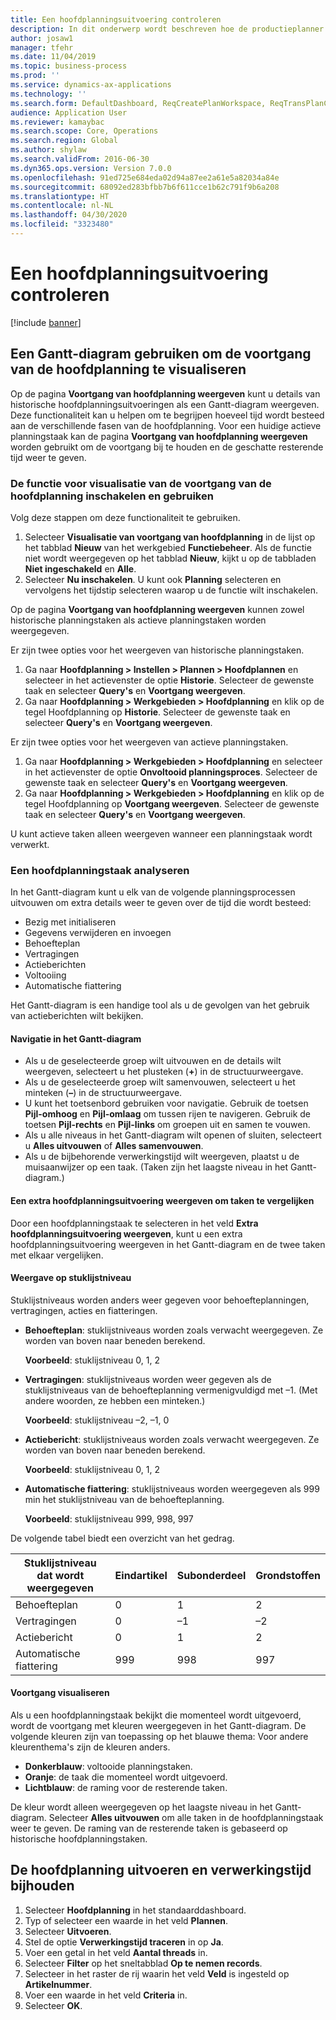```yaml
---
title: Een hoofdplanningsuitvoering controleren
description: In dit onderwerp wordt beschreven hoe de productieplanner kan zien of een hoofdplanning wordt uitgevoerd.
author: josaw1
manager: tfehr
ms.date: 11/04/2019
ms.topic: business-process
ms.prod: ''
ms.service: dynamics-ax-applications
ms.technology: ''
ms.search.form: DefaultDashboard, ReqCreatePlanWorkspace, ReqTransPlanCard, SysQueryForm, InventItemIdLookupSimple, ReqLog, ReqProcessTaskTrace
audience: Application User
ms.reviewer: kamaybac
ms.search.scope: Core, Operations
ms.search.region: Global
ms.author: shylaw
ms.search.validFrom: 2016-06-30
ms.dyn365.ops.version: Version 7.0.0
ms.openlocfilehash: 91ed725e684eda02d94a87ee2a61e5a82034a84e
ms.sourcegitcommit: 68092ed283bfbb7b6f611cce1b62c791f9b6a208
ms.translationtype: HT
ms.contentlocale: nl-NL
ms.lasthandoff: 04/30/2020
ms.locfileid: "3323480"
---
```

# <a name="monitor-a-master-planning-run"></a>Een hoofdplanningsuitvoering controleren

[!include [banner](../../includes/banner.md)]

## <a name="use-a-gantt-chart-to-visualize-master-planning-progress"></a>Een Gantt-diagram gebruiken om de voortgang van de hoofdplanning te visualiseren

Op de pagina **Voortgang van hoofdplanning weergeven** kunt u details van historische hoofdplanningsuitvoeringen als een Gantt-diagram weergeven. Deze functionaliteit kan u helpen om te begrijpen hoeveel tijd wordt besteed aan de verschillende fasen van de hoofdplanning. Voor een huidige actieve planningstaak kan de pagina **Voortgang van hoofdplanning weergeven** worden gebruikt om de voortgang bij te houden en de geschatte resterende tijd weer te geven.

### <a name="turn-on-and-use-the-master-plan-progress-visualization-feature"></a>De functie voor visualisatie van de voortgang van de hoofdplanning inschakelen en gebruiken

Volg deze stappen om deze functionaliteit te gebruiken.

1. Selecteer **Visualisatie van voortgang van hoofdplanning** in de lijst op het tabblad **Nieuw** van het werkgebied **Functiebeheer**. Als de functie niet wordt weergegeven op het tabblad **Nieuw**, kijkt u op de tabbladen **Niet ingeschakeld** en **Alle**.
1. Selecteer **Nu inschakelen**. U kunt ook **Planning** selecteren en vervolgens het tijdstip selecteren waarop u de functie wilt inschakelen.

Op de pagina **Voortgang van hoofdplanning weergeven** kunnen zowel historische planningstaken als actieve planningstaken worden weergegeven. 

Er zijn twee opties voor het weergeven van historische planningstaken. 

1. Ga naar **Hoofdplanning \> Instellen \> Plannen \> Hoofdplannen** en selecteer in het actievenster de optie **Historie**. Selecteer de gewenste taak en selecteer **Query's** en **Voortgang weergeven**.
1. Ga naar **Hoofdplanning \> Werkgebieden \> Hoofdplanning** en klik op de tegel Hoofdplanning op **Historie**. Selecteer de gewenste taak en selecteer **Query's** en **Voortgang weergeven**.

Er zijn twee opties voor het weergeven van actieve planningstaken. 
1. Ga naar **Hoofdplanning \> Werkgebieden \> Hoofdplanning** en selecteer in het actievenster de optie **Onvoltooid planningsproces**. Selecteer de gewenste taak en selecteer **Query's** en **Voortgang weergeven**.
1. Ga naar **Hoofdplanning \> Werkgebieden \> Hoofdplanning** en klik op de tegel Hoofdplanning op **Voortgang weergeven**. Selecteer de gewenste taak en selecteer **Query's** en **Voortgang weergeven**.

U kunt actieve taken alleen weergeven wanneer een planningstaak wordt verwerkt.

### <a name="analyze-a-master-planning-job"></a>Een hoofdplanningstaak analyseren

In het Gantt-diagram kunt u elk van de volgende planningsprocessen uitvouwen om extra details weer te geven over de tijd die wordt besteed:

- Bezig met initialiseren
- Gegevens verwijderen en invoegen
- Behoefteplan
- Vertragingen
- Actieberichten
- Voltooiing
- Automatische fiattering

Het Gantt-diagram is een handige tool als u de gevolgen van het gebruik van actieberichten wilt bekijken.

#### <a name="navigation-in-the-gantt-chart"></a>Navigatie in het Gantt-diagram

- Als u de geselecteerde groep wilt uitvouwen en de details wilt weergeven, selecteert u het plusteken (**+**) in de structuurweergave.
- Als u de geselecteerde groep wilt samenvouwen, selecteert u het minteken (**–**) in de structuurweergave.
- U kunt het toetsenbord gebruiken voor navigatie. Gebruik de toetsen **Pijl-omhoog** en **Pijl-omlaag** om tussen rijen te navigeren. Gebruik de toetsen **Pijl-rechts** en **Pijl-links** om groepen uit en samen te vouwen.
- Als u alle niveaus in het Gantt-diagram wilt openen of sluiten, selecteert u **Alles uitvouwen** of **Alles samenvouwen**.
- Als u de bijbehorende verwerkingstijd wilt weergeven, plaatst u de muisaanwijzer op een taak. (Taken zijn het laagste niveau in het Gantt-diagram.)

#### <a name="view-an-additional-master-planning-run-to-compare-jobs"></a>Een extra hoofdplanningsuitvoering weergeven om taken te vergelijken

Door een hoofdplanningstaak te selecteren in het veld **Extra hoofdplanningsuitvoering weergeven**, kunt u een extra hoofdplanningsuitvoering weergeven in het Gantt-diagram en de twee taken met elkaar vergelijken.

#### <a name="bom-level-display"></a>Weergave op stuklijstniveau

Stuklijstniveaus worden anders weer gegeven voor behoefteplanningen, vertragingen, acties en fiatteringen.

- **Behoefteplan**: stuklijstniveaus worden zoals verwacht weergegeven. Ze worden van boven naar beneden berekend.

    **Voorbeeld**: stuklijstniveau 0, 1, 2

- **Vertragingen**: stuklijstniveaus worden weer gegeven als de stuklijstniveaus van de behoefteplanning vermenigvuldigd met –1. (Met andere woorden, ze hebben een minteken.)

    **Voorbeeld**: stuklijstniveau –2, –1, 0

- **Actiebericht**: stuklijstniveaus worden zoals verwacht weergegeven. Ze worden van boven naar beneden berekend.

    **Voorbeeld**: stuklijstniveau 0, 1, 2

- **Automatische fiattering**: stuklijstniveaus worden weergegeven als 999 min het stuklijstniveau van de behoefteplanning.

    **Voorbeeld**: stuklijstniveau 999, 998, 997

De volgende tabel biedt een overzicht van het gedrag.

| Stuklijstniveau dat wordt weergegeven | Eindartikel | Subonderdeel | Grondstoffen |
|---|---|---|---|
| Behoefteplan | 0 | 1 | 2 |
| Vertragingen | 0 | –1 | –2 |
| Actiebericht | 0 | 1 | 2 |
| Automatische fiattering | 999 | 998 | 997 |

#### <a name="visualize-progress"></a>Voortgang visualiseren

Als u een hoofdplanningstaak bekijkt die momenteel wordt uitgevoerd, wordt de voortgang met kleuren weergegeven in het Gantt-diagram. De volgende kleuren zijn van toepassing op het blauwe thema: Voor andere kleurenthema's zijn de kleuren anders.

- **Donkerblauw**: voltooide planningstaken.
- **Oranje**: de taak die momenteel wordt uitgevoerd.
- **Lichtblauw**: de raming voor de resterende taken.

De kleur wordt alleen weergegeven op het laagste niveau in het Gantt-diagram. Selecteer **Alles uitvouwen** om alle taken in de hoofdplanningstaak weer te geven. De raming van de resterende taken is gebaseerd op historische hoofdplanningstaken.

## <a name="run-master-planning-and-track-processing-time"></a>De hoofdplanning uitvoeren en verwerkingstijd bijhouden

1. Selecteer **Hoofdplanning** in het standaarddashboard.
1. Typ of selecteer een waarde in het veld **Plannen**.
1. Selecteer **Uitvoeren**.
1. Stel de optie **Verwerkingstijd traceren** in op **Ja**.
1. Voer een getal in het veld **Aantal threads** in.
1. Selecteer **Filter** op het sneltabblad **Op te nemen records**.
1. Selecteer in het raster de rij waarin het veld **Veld** is ingesteld op **Artikelnummer**.
1. Voer een waarde in het veld **Criteria** in.
1. Selecteer **OK**.
